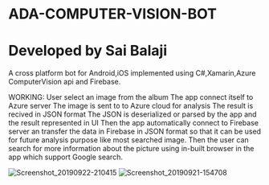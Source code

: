 # ADA-COMPUTER-VISION-BOT
# Developed by Sai Balaji
A cross platform bot for Android,iOS implemented using C#,Xamarin,Azure ComputerVision api and Firebase.

WORKING:
User select an image from the album
The app connect itself to Azure server
The image is sent to to Azure cloud for analysis
The result is recived in JSON format
The JSON is deserialized or parsed by the app and the result represented in UI
Then the app automatically connect to Firebase server an transfer the data in Firebase in JSON format so that it can be used for future analysis purpose like most searched image.
Then the user can search for more information about the picture using  in-built browser in the app which support Google search.


![Screenshot_20190922-210415](https://user-images.githubusercontent.com/51410810/65390485-1be2a700-dd7d-11e9-886a-d71cc712e636.png)
             ![Screenshot_20190921-154708](https://user-images.githubusercontent.com/51410810/65373124-c0d68480-dc96-11e9-822b-92298cf5d3c2.png)

